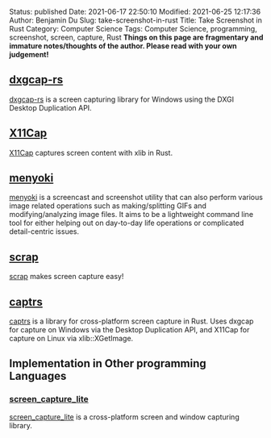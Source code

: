 Status: published
Date: 2021-06-17 22:50:10
Modified: 2021-06-25 12:17:36
Author: Benjamin Du
Slug: take-screenshot-in-rust
Title: Take Screenshot in Rust
Category: Computer Science
Tags: Computer Science, programming, screenshot, screen, capture, Rust
**Things on this page are fragmentary and immature notes/thoughts of the author. Please read with your own judgement!**

## [dxgcap-rs](https://github.com/bryal/dxgcap-rs)
[dxgcap-rs](https://github.com/bryal/dxgcap-rs)
is a screen capturing library for Windows using the DXGI Desktop Duplication API.

## [X11Cap](https://github.com/bryal/X11Cap)
[X11Cap](https://github.com/bryal/X11Cap)
captures screen content with xlib in Rust.


## [menyoki](https://github.com/orhun/menyoki)
[menyoki](https://github.com/orhun/menyoki)
is a screencast and screenshot utility 
that can also perform various image related operations 
such as making/splitting GIFs and modifying/analyzing image files. 
It aims to be a lightweight command line tool 
for either helping out on day-to-day life operations or complicated detail-centric issues. 

## [scrap](https://crates.io/crates/scrap)
[scrap](https://crates.io/crates/scrap)
makes screen capture easy!

## [captrs](https://crates.io/crates/captrs)
[captrs](https://crates.io/crates/captrs)
is a library for cross-platform screen capture in Rust. 
Uses dxgcap for capture on Windows via the Desktop Duplication API, 
and X11Cap for capture on Linux via xlib::XGetImage.

## Implementation in Other programming Languages
### [screen_capture_lite](https://github.com/smasherprog/screen_capture_lite)
[screen_capture_lite](https://github.com/smasherprog/screen_capture_lite)
is a cross-platform screen and window capturing library.

